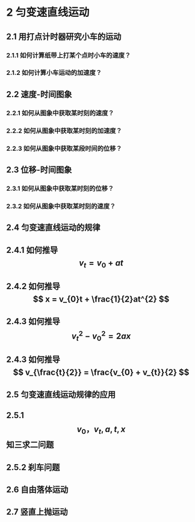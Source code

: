 # 2 匀变速直线运动

## 2.1 用打点计时器研究小车的运动

### 2.1.1 如何计算纸带上打某个点时小车的速度？

### 2.1.2 如何计算小车运动的加速度？

## 2.2 速度-时间图象

### 2.2.1 如何从图象中获取某时刻的速度？

### 2.2.2 如何从图象中获取某时刻的加速度？

### 2.2.3 如何从图象中获取某段时间的位移？

## 2.3 位移-时间图象

### 2.3.1 如何从图象中获取某时刻的位移？

### 2.3.2 如何从图象中获取某时刻的速度？

## 2.4 匀变速直线运动的规律

## 2.4.1 如何推导 $$ v_{t} = v_{0} + at $$

## 2.4.2 如何推导 $$ x = v_{0}t + \frac{1}{2}at^{2} $$

## 2.4.3 如何推导 $$ v_{t}^{2}-v_{0}^2 = 2ax $$

## 2.4.3 如何推导 $$ v_{\frac{t}{2}} = \frac{v_{0} + v_{t}}{2} $$

## 2.5 匀变速直线运动规律的应用

## 2.5.1 $$ v_{0}，v_{t}, a, t , x $$ 知三求二问题

## 2.5.2 刹车问题

## 2.6 自由落体运动

## 2.7 竖直上抛运动